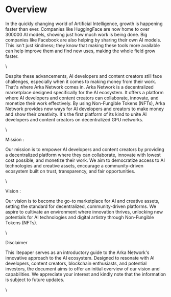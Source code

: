 # Overview

In the quickly changing world of Artificial Intelligence, growth is happening faster than ever. Companies like HuggingFace are now home to over 300000 AI models, showing just how much work is being done. Big companies like Facebook are also helping by sharing their own AI models. This isn't just kindness; they know that making these tools more available can help improve them and find new uses, making the whole field grow faster.

\


Despite these advancements, AI developers and content creators still face challenges, especially when it comes to making money from their work. That's where Arka Network comes in. Arka Network is a decentralized marketplace designed specifically for the AI ecosystem. It offers a platform where AI developers and content creators can collaborate, innovate, and monetize their work effectively. By using Non-Fungible Tokens (NFTs), Arka Network provides new ways for AI developers and creators to make money and show their creativity. It's the first platform of its kind to unite AI developers and content creators on decentralized GPU networks.

\


Mission :

Our mission is to empower AI developers and content creators by providing a decentralized platform where they can collaborate, innovate with lowest cost possible, and monetize their work. We aim to democratize access to AI technologies and creative assets, encourage a community-driven ecosystem built on trust, transparency, and fair opportunities.

\


Vision :

Our vision is to become the go-to marketplace for AI and creative assets, setting the standard for decentralized, community-driven platforms. We aspire to cultivate an environment where innovation thrives, unlocking new potentials for AI technologies and digital artistry through Non-Fungible Tokens (NFTs).

\


Disclaimer

This litepaper serves as an introductory guide to the Arka Network's innovative approach to the AI ecosystem. Designed to resonate with AI developers, content creators, blockchain enthusiasts, and potential investors, the document aims to offer an initial overview of our vision and capabilities. We appreciate your interest and kindly note that the information is subject to future updates.

\

